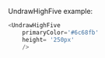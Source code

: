 UndrawHighFive example:
```js 
<UndrawHighFive
    primaryColor='#6c68fb'
    height= '250px'
    />
```